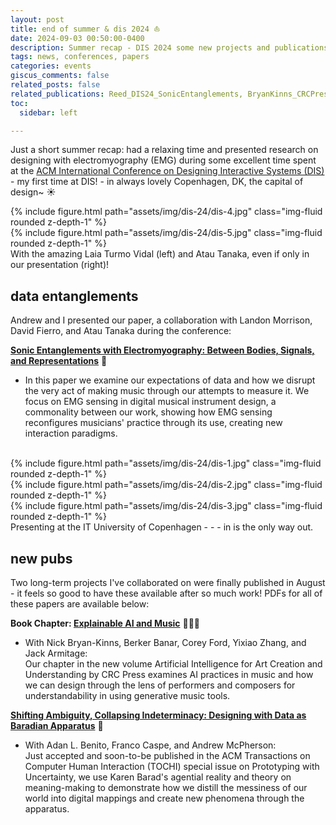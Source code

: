 ```yaml
---
layout: post
title: end of summer & dis 2024 ⛵️
date: 2024-09-03 00:50:00-0400
description: Summer recap - DIS 2024 some new projects and publications.
tags: news, conferences, papers
categories: events
giscus_comments: false
related_posts: false
related_publications: Reed_DIS24_SonicEntanglements, BryanKinns_CRCPress_XAI, Reed_TOCHI_ShiftingAmbiguity
toc:
  sidebar: left

---
```


Just a short summer recap: had a relaxing time and presented research on designing with electromyography (EMG) during some excellent time spent at the <a href = "https://dis.acm.org/2024/">ACM International Conference on Designing Interactive Systems (DIS)</a> - my first time at DIS! - in always lovely Copenhagen, DK, the capital of design~ ☀️

<div class="row mt-3">
    <div class="col-sm mt-3 mt-md-0">
        {% include figure.html path="assets/img/dis-24/dis-4.jpg" class="img-fluid rounded z-depth-1" %}
    </div>
    <div class="col-sm mt-3 mt-md-0">
        {% include figure.html path="assets/img/dis-24/dis-5.jpg" class="img-fluid rounded z-depth-1" %}
    </div>
</div>
<div class="caption">
    With the amazing Laia Turmo Vidal (left) and Atau Tanaka, even if only in our presentation (right)!
</div>

## data entanglements

Andrew and I presented our paper, a collaboration with Landon Morrison, David Fierro, and Atau Tanaka during the conference:

**<a href="https://doi.org/10.1145/3643834.3661572">Sonic Entanglements with Electromyography: Between Bodies, Signals, and Representations</a>** 🎻

- In this paper we examine our expectations of data and how we disrupt the very act of making music through our attempts to measure it. We focus on EMG sensing in digital musical instrument design, a commonality between our work, showing how EMG sensing reconfigures musicians' practice through its use, creating new interaction paradigms.

<br>

<div class="row mt-3">
    <div class="col-sm mt-3 mt-md-0">
        {% include figure.html path="assets/img/dis-24/dis-1.jpg" class="img-fluid rounded z-depth-1" %}
    </div>
    <div class="col-sm mt-3 mt-md-0">
        {% include figure.html path="assets/img/dis-24/dis-2.jpg" class="img-fluid rounded z-depth-1" %}
    </div>
    <div class="col-sm mt-3 mt-md-0">
        {% include figure.html path="assets/img/dis-24/dis-3.jpg" class="img-fluid rounded z-depth-1" %}
    </div>
</div>
<div class="caption">
    Presenting at the IT University of Copenhagen - - - in is the only way out.
</div>

## new pubs

Two long-term projects I've collaborated on were finally published in August - it feels so good to have these available after so much work! PDFs for all of these papers are available below:

**Book Chapter: <a href="http://dx.doi.org/10.1201/9781003406273-1">Explainable AI and Music</a>** 👩🏼‍💻

- With Nick Bryan-Kinns, Berker Banar, Corey Ford, Yixiao Zhang, and Jack Armitage: <br>Our chapter in the new volume Artificial Intelligence for Art Creation and Understanding by CRC Press examines AI practices in music and how we can design through the lens of performers and composers for understandability in using generative music tools. 

**<a href="https://doi.org/10.1145/3689043">Shifting Ambiguity, Collapsing Indeterminacy: Designing with Data as Baradian Apparatus</a>** 🎸

- With Adan L. Benito, Franco Caspe, and Andrew McPherson: <br>Just accepted and soon-to-be published in the ACM Transactions on Computer Human Interaction (TOCHI) special issue on Prototyping with Uncertainty, we use Karen Barad's agential reality and theory on meaning-making to demonstrate how we distill the messiness of our world into digital mappings and create new phenomena through the apparatus.




<!-- To add a table of contents to a post as a sidebar, simply add
```yml
toc:
  sidebar: left
```
to the front matter of the post. The table of contents will be automatically generated from the headings in the post. If you wish to display the sidebar to the right, simply change `left` to `right`. -->




